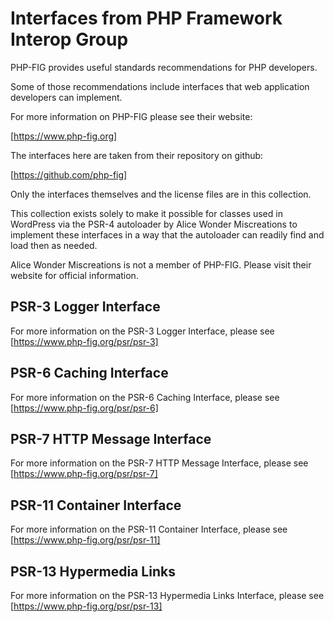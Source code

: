 Interfaces from PHP Framework Interop Group
===========================================

PHP-FIG provides useful standards recommendations for PHP developers.

Some of those recommendations include interfaces that web application
developers can implement.

For more information on PHP-FIG please see their website:

[https://www.php-fig.org]

The interfaces here are taken from their repository on github:

[https://github.com/php-fig]

Only the interfaces themselves and the license files are in this collection.

This collection exists solely to make it possible for classes used in WordPress
via the PSR-4 autoloader by Alice Wonder Miscreations to implement these
interfaces in a way that the autoloader can readily find and load then as
needed.

Alice Wonder Miscreations is not a member of PHP-FIG. Please visit their
website for official information.


PSR-3 Logger Interface
----------------------

For more information on the PSR-3 Logger Interface, please see
[https://www.php-fig.org/psr/psr-3]


PSR-6 Caching Interface
-----------------------

For more information on the PSR-6 Caching Interface, please see
[https://www.php-fig.org/psr/psr-6]


PSR-7 HTTP Message Interface
----------------------------

For more information on the PSR-7 HTTP Message Interface, please see
[https://www.php-fig.org/psr/psr-7]


PSR-11 Container Interface
--------------------------

For more information on the PSR-11 Container Interface, please see
[https://www.php-fig.org/psr/psr-11]


PSR-13 Hypermedia Links
-----------------------

For more information on the PSR-13 Hypermedia Links Interface, please see
[https://www.php-fig.org/psr/psr-13]


